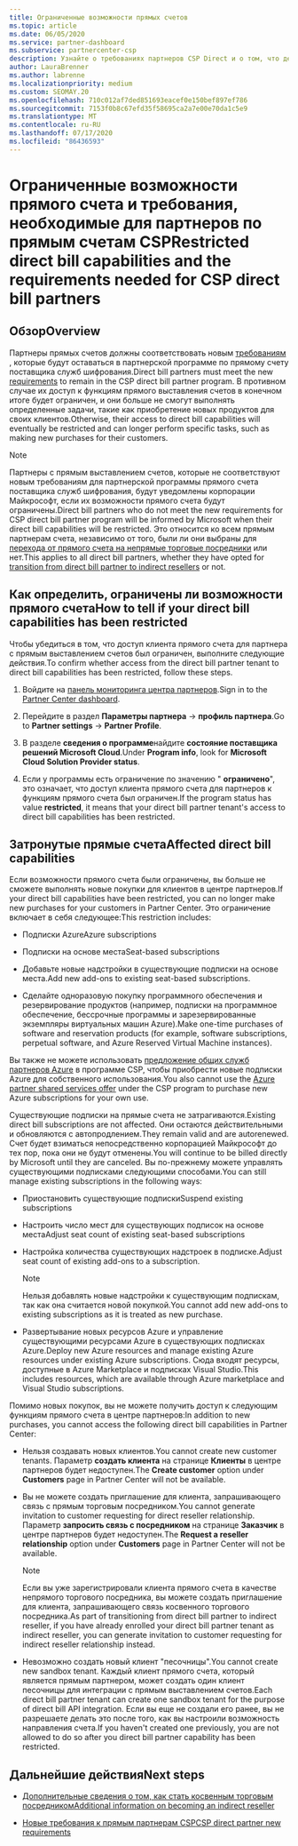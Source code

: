 ```yaml
---
title: Ограниченные возможности прямых счетов
ms.topic: article
ms.date: 06/05/2020
ms.service: partner-dashboard
ms.subservice: partnercenter-csp
description: Узнайте о требованиях партнеров CSP Direct и о том, что делать, чтобы избежать ограничения возможностей. Узнайте, не были ли ваши возможности ограничены.
author: LauraBrenner
ms.author: labrenne
ms.localizationpriority: medium
ms.custom: SEOMAY.20
ms.openlocfilehash: 710c012af7ded851693eacef0e150bef897ef786
ms.sourcegitcommit: 7153f0b8c67efd35f58695ca2a7e00e70da1c5e9
ms.translationtype: MT
ms.contentlocale: ru-RU
ms.lasthandoff: 07/17/2020
ms.locfileid: "86436593"
---
```

# <a name="restricted-direct-bill-capabilities-and-the-requirements-needed-for-csp-direct-bill-partners"></a><span data-ttu-id="0aaef-104">Ограниченные возможности прямого счета и требования, необходимые для партнеров по прямым счетам CSP</span><span class="sxs-lookup"><span data-stu-id="0aaef-104">Restricted direct bill capabilities and the requirements needed for CSP direct bill partners</span></span>  

## <a name="overview"></a><span data-ttu-id="0aaef-105">Обзор</span><span class="sxs-lookup"><span data-stu-id="0aaef-105">Overview</span></span>

<span data-ttu-id="0aaef-106">Партнеры прямых счетов должны соответствовать новым [требованиям](direct-partner-new-requirements.md) , которые будут оставаться в партнерской программе по прямому счету поставщика служб шифрования.</span><span class="sxs-lookup"><span data-stu-id="0aaef-106">Direct bill partners must meet the new [requirements](direct-partner-new-requirements.md) to remain in the CSP direct bill partner program.</span></span> <span data-ttu-id="0aaef-107">В противном случае их доступ к функциям прямого выставления счетов в конечном итоге будет ограничен, и они больше не смогут выполнять определенные задачи, такие как приобретение новых продуктов для своих клиентов.</span><span class="sxs-lookup"><span data-stu-id="0aaef-107">Otherwise, their access to direct bill capabilities will eventually be restricted and can longer perform specific tasks, such as making new purchases for their customers.</span></span>

> [!Note]
> <span data-ttu-id="0aaef-108">Партнеры с прямым выставлением счетов, которые не соответствуют новым требованиям для партнерской программы прямого счета поставщика служб шифрования, будут уведомлены корпорации Майкрософт, если их возможности прямого счета будут ограничены.</span><span class="sxs-lookup"><span data-stu-id="0aaef-108">Direct bill partners who do not meet the new requirements for CSP direct bill partner program will be informed by Microsoft when their direct bill capabilities will be restricted.</span></span> <span data-ttu-id="0aaef-109">Это относится ко всем прямым партнерам счета, независимо от того, были ли они выбраны для [перехода от прямого счета на непрямые торговые посредники](transition-direct-to-indirect.md) или нет.</span><span class="sxs-lookup"><span data-stu-id="0aaef-109">This applies to all direct bill partners, whether they have opted for [transition from direct bill partner to indirect resellers](transition-direct-to-indirect.md) or not.</span></span>  

## <a name="how-to-tell-if-your-direct-bill-capabilities-has-been-restricted"></a><span data-ttu-id="0aaef-110">Как определить, ограничены ли возможности прямого счета</span><span class="sxs-lookup"><span data-stu-id="0aaef-110">How to tell if your direct bill capabilities has been restricted</span></span>

<span data-ttu-id="0aaef-111">Чтобы убедиться в том, что доступ клиента прямого счета для партнера с прямым выставлением счетов был ограничен, выполните следующие действия.</span><span class="sxs-lookup"><span data-stu-id="0aaef-111">To confirm whether access from the direct bill partner tenant to direct bill capabilities has been restricted, follow these steps.</span></span>

1. <span data-ttu-id="0aaef-112">Войдите на [панель мониторинга центра партнеров](https://partner.microsoft.com/dashboard).</span><span class="sxs-lookup"><span data-stu-id="0aaef-112">Sign in to the [Partner Center dashboard](https://partner.microsoft.com/dashboard).</span></span>

2. <span data-ttu-id="0aaef-113">Перейдите в раздел **Параметры партнера**  ->  **профиль партнера**.</span><span class="sxs-lookup"><span data-stu-id="0aaef-113">Go to **Partner settings** -> **Partner Profile**.</span></span>

3. <span data-ttu-id="0aaef-114">В разделе **сведения о программе**найдите **состояние поставщика решений Microsoft Cloud**.</span><span class="sxs-lookup"><span data-stu-id="0aaef-114">Under **Program info**, look for **Microsoft Cloud Solution Provider status**.</span></span>

4. <span data-ttu-id="0aaef-115">Если у программы есть ограничение по значению " **ограничено**", это означает, что доступ клиента прямого счета для партнеров к функциям прямого счета был ограничен.</span><span class="sxs-lookup"><span data-stu-id="0aaef-115">If the program status has value **restricted**, it means that your direct bill partner tenant's access to direct bill capabilities has been restricted.</span></span>

## <a name="affected-direct-bill-capabilities"></a><span data-ttu-id="0aaef-116">Затронутые прямые счета</span><span class="sxs-lookup"><span data-stu-id="0aaef-116">Affected direct bill capabilities</span></span>

<span data-ttu-id="0aaef-117">Если возможности прямого счета были ограничены, вы больше не сможете выполнять новые покупки для клиентов в центре партнеров.</span><span class="sxs-lookup"><span data-stu-id="0aaef-117">If your direct bill capabilities have been restricted, you can no longer make new purchases for your customers in Partner Center.</span></span> <span data-ttu-id="0aaef-118">Это ограничение включает в себя следующее:</span><span class="sxs-lookup"><span data-stu-id="0aaef-118">This restriction includes:</span></span>

- <span data-ttu-id="0aaef-119">Подписки Azure</span><span class="sxs-lookup"><span data-stu-id="0aaef-119">Azure subscriptions</span></span>

- <span data-ttu-id="0aaef-120">Подписки на основе места</span><span class="sxs-lookup"><span data-stu-id="0aaef-120">Seat-based subscriptions</span></span>

- <span data-ttu-id="0aaef-121">Добавьте новые надстройки в существующие подписки на основе места.</span><span class="sxs-lookup"><span data-stu-id="0aaef-121">Add new add-ons to existing seat-based subscriptions.</span></span>

- <span data-ttu-id="0aaef-122">Сделайте одноразовую покупку программного обеспечения и резервирование продуктов (например, подписки на программное обеспечение, бессрочные программы и зарезервированные экземпляры виртуальных машин Azure).</span><span class="sxs-lookup"><span data-stu-id="0aaef-122">Make one-time purchases of software and reservation products (for example, software subscriptions, perpetual software, and Azure Reserved Virtual Machine instances).</span></span>

<span data-ttu-id="0aaef-123">Вы также не можете использовать [предложение общих служб партнеров Azure](shared-services.md) в программе CSP, чтобы приобрести новые подписки Azure для собственного использования.</span><span class="sxs-lookup"><span data-stu-id="0aaef-123">You also cannot use the [Azure partner shared services offer](shared-services.md) under the CSP program to purchase new Azure subscriptions for your own use.</span></span>

<span data-ttu-id="0aaef-124">Существующие подписки на прямые счета не затрагиваются.</span><span class="sxs-lookup"><span data-stu-id="0aaef-124">Existing direct bill subscriptions are not affected.</span></span> <span data-ttu-id="0aaef-125">Они остаются действительными и обновляются с автопродлением.</span><span class="sxs-lookup"><span data-stu-id="0aaef-125">They remain valid and are autorenewed.</span></span> <span data-ttu-id="0aaef-126">Счет будет взиматься непосредственно корпорацией Майкрософт до тех пор, пока они не будут отменены.</span><span class="sxs-lookup"><span data-stu-id="0aaef-126">You will continue to be billed directly by Microsoft until they are canceled.</span></span> <span data-ttu-id="0aaef-127">Вы по-прежнему можете управлять существующими подписками следующими способами.</span><span class="sxs-lookup"><span data-stu-id="0aaef-127">You can still manage existing subscriptions in the following ways:</span></span>

- <span data-ttu-id="0aaef-128">Приостановить существующие подписки</span><span class="sxs-lookup"><span data-stu-id="0aaef-128">Suspend existing subscriptions</span></span>

- <span data-ttu-id="0aaef-129">Настроить число мест для существующих подписок на основе места</span><span class="sxs-lookup"><span data-stu-id="0aaef-129">Adjust seat count of existing seat-based subscriptions</span></span>

- <span data-ttu-id="0aaef-130">Настройка количества существующих надстроек в подписке.</span><span class="sxs-lookup"><span data-stu-id="0aaef-130">Adjust seat count of existing add-ons to a subscription.</span></span> 
 
    >[!Note] 
    ><span data-ttu-id="0aaef-131">Нельзя добавлять новые надстройки к существующим подпискам, так как она считается новой покупкой.</span><span class="sxs-lookup"><span data-stu-id="0aaef-131">You cannot add new add-ons to existing subscriptions as it is treated as new purchase.</span></span>

- <span data-ttu-id="0aaef-132">Развертывание новых ресурсов Azure и управление существующими ресурсами Azure в существующих подписках Azure.</span><span class="sxs-lookup"><span data-stu-id="0aaef-132">Deploy new Azure resources and manage existing Azure resources under existing Azure subscriptions.</span></span> <span data-ttu-id="0aaef-133">Сюда входят ресурсы, доступные в Azure Marketplace и подписках Visual Studio.</span><span class="sxs-lookup"><span data-stu-id="0aaef-133">This includes resources, which are available through Azure marketplace and Visual Studio subscriptions.</span></span>

<span data-ttu-id="0aaef-134">Помимо новых покупок, вы не можете получить доступ к следующим функциям прямого счета в центре партнеров:</span><span class="sxs-lookup"><span data-stu-id="0aaef-134">In addition to new purchases, you cannot access the following direct bill capabilities in Partner Center:</span></span>

- <span data-ttu-id="0aaef-135">Нельзя создавать новых клиентов.</span><span class="sxs-lookup"><span data-stu-id="0aaef-135">You cannot create new customer tenants.</span></span> <span data-ttu-id="0aaef-136">Параметр **создать клиента** на странице **Клиенты** в центре партнеров будет недоступен.</span><span class="sxs-lookup"><span data-stu-id="0aaef-136">The **Create customer** option under **Customers** page in Partner Center will not be available.</span></span>

- <span data-ttu-id="0aaef-137">Вы не можете создать приглашение для клиента, запрашивающего связь с прямым торговым посредником.</span><span class="sxs-lookup"><span data-stu-id="0aaef-137">You cannot generate invitation to customer requesting for direct reseller relationship.</span></span> <span data-ttu-id="0aaef-138">Параметр **запросить связь с посредником** на странице **Заказчик** в центре партнеров будет недоступен.</span><span class="sxs-lookup"><span data-stu-id="0aaef-138">The **Request a reseller relationship** option under **Customers** page in Partner Center will not be available.</span></span>

    >[!NOTE]
    ><span data-ttu-id="0aaef-139">Если вы уже зарегистрировали клиента прямого счета в качестве непрямого торгового посредника, вы можете создать приглашение для клиента, запрашивающего связь косвенного торгового посредника.</span><span class="sxs-lookup"><span data-stu-id="0aaef-139">As part of transitioning from direct bill partner to indirect reseller, if you have already enrolled your direct bill partner tenant as indirect reseller, you can generate invitation to customer requesting for indirect reseller relationship instead.</span></span>

- <span data-ttu-id="0aaef-140">Невозможно создать новый клиент "песочницы".</span><span class="sxs-lookup"><span data-stu-id="0aaef-140">You cannot create new sandbox tenant.</span></span> <span data-ttu-id="0aaef-141">Каждый клиент прямого счета, который является прямым партнером, может создать один клиент песочницы для интеграции с прямым выставлением счетов.</span><span class="sxs-lookup"><span data-stu-id="0aaef-141">Each direct bill partner tenant can create one sandbox tenant for the purpose of direct bill API integration.</span></span> <span data-ttu-id="0aaef-142">Если вы еще не создали его ранее, вы не разрешаете делать это после того, как вы настроили возможность направления счета.</span><span class="sxs-lookup"><span data-stu-id="0aaef-142">If you haven't created one previously, you are not allowed to do so after you direct bill partner capability has been restricted.</span></span>  

## <a name="next-steps"></a><span data-ttu-id="0aaef-143">Дальнейшие действия</span><span class="sxs-lookup"><span data-stu-id="0aaef-143">Next steps</span></span>

- [<span data-ttu-id="0aaef-144">Дополнительные сведения о том, как стать косвенным торговым посредником</span><span class="sxs-lookup"><span data-stu-id="0aaef-144">Additional information on becoming an indirect reseller</span></span>](https://assetsprod.microsoft.com/csp-directbill-to-indirect-transition.pdf)

- [<span data-ttu-id="0aaef-145">Новые требования к прямым партнерам CSP</span><span class="sxs-lookup"><span data-stu-id="0aaef-145">CSP direct partner new requirements</span></span>](direct-partner-new-requirements.md)